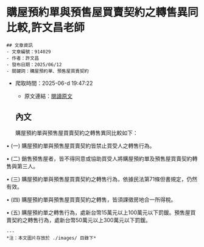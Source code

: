 # 購屋預約單與預售屋買賣契約之轉售異同比較,許文昌老師
            

    ## 文章資訊
    - 文章編號：914029
    - 作者：許文昌
    - 發布日期：2025/06/12
    - 關鍵詞：購屋預約單、預售屋買賣契約
- 爬取時間：2025-06-d 19:47:22
    - 原文連結：[閱讀原文](https://real-estate.get.com.tw/Columns/detail.aspx?no=914029)

    ## 內文
    購屋預約單與預售屋買賣契約之轉售異同比較如下：

• (一) 購屋預約單與預售屋買賣契約皆禁止買受人之轉售行為。

• (二) 銷售預售屋者，皆不得同意或協助買受人將購屋預約單及預售屋買賣契約轉售與第三人。

• (三) 購屋預約單與預售屋買賣契約之轉售行為，依據民法第71條但書規定，仍然有效。

• (四) 購屋預約單與預售屋買賣契約之轉售，皆須課徵房地合一所得稅。

• (五) 購屋預約單之轉售行為，處新台幣15萬元以上100萬元以下罰鍰。預售屋買賣契約之轉售行為，處新台幣50萬元以上300萬元以下罰鍰。

    ---
    *注：本文圖片存放於 ./images/ 目錄下*
    